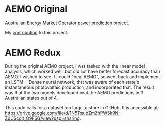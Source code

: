 # AEMO Original
[Australian Energy Market Operator](https://aemo.com.au/en) power prediction project.

My [contribution](https://github.com/the-rahul-kumar/UNSW-Group-C-Project/tree/main/src/Paul) to this project.

# AEMO Redux
During the original AEMO project, I was tasked with the linear model analysis, which worked well, but did not have better forecast accuracy than AEMO.  I wished to see if I could "beat AEMO", so went back and implement an LSTM + Dense neural network, that was aware of each state's instantaneous photovoltaic production, and incorporated that.  The result was that the two models developed beat the AEMO predictions in 3 Australian states out of 4.

This code calls for a dataset too large to store in GitHub.  It is accessible at: https://drive.google.com/file/d/1N5TstubZmZhPW5k9N-ZdCScoit_O9F5G/view?usp=sharing.
